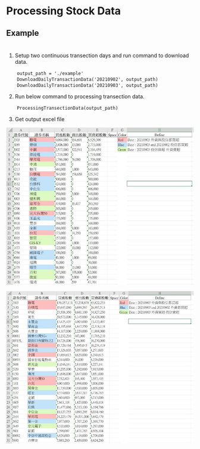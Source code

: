 # Processing Stock Data

## Example
# 
1. Setup two continuous transection days and run command to download data.
```
    output_path = './example'
    DownloadDailyTransactionData('20210902', output_path)
    DownloadDailyTransactionData('20210903', output_path)
```
2. Run below command to processing transection data.
```
    ProcessingTransectionData(output_path)
```

3. Get output excel file

![This is a alt text.](https://github.com/mtes4207/Processing_Stock_Data/blob/master/picture/Credit.JPG "投信買賣資料")

![This is a alt text.](https://github.com/mtes4207/Processing_Stock_Data/blob/master/picture/FNBS.jpg "外資買賣資料")
